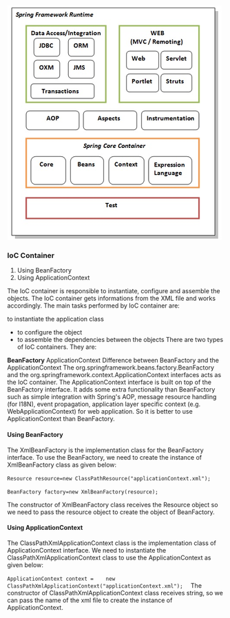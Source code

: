 ![img.png](img.png)


### IoC Container

1. Using BeanFactory
2. Using ApplicationContext

The IoC container is responsible to instantiate, configure and assemble the objects. The IoC container gets informations from the XML file and works accordingly. The main tasks performed by IoC container are:

to instantiate the application class
* to configure the object
* to assemble the dependencies between the objects
There are two types of IoC containers. They are:

**BeanFactory**
ApplicationContext
Difference between BeanFactory and the ApplicationContext
The org.springframework.beans.factory.BeanFactory and the org.springframework.context.ApplicationContext interfaces acts as the IoC container. The ApplicationContext interface is built on top of the BeanFactory interface. It adds some extra functionality than BeanFactory such as simple integration with Spring's AOP, message resource handling (for I18N), event propagation, application layer specific context (e.g. WebApplicationContext) for web application. So it is better to use ApplicationContext than BeanFactory.

#### **Using BeanFactory**

The XmlBeanFactory is the implementation class for the BeanFactory interface. To use the BeanFactory, we need to create the instance of XmlBeanFactory class as given below:

`Resource resource=new ClassPathResource("applicationContext.xml"); `

`BeanFactory factory=new XmlBeanFactory(resource);  `

The constructor of XmlBeanFactory class receives the Resource object so we need to pass the resource object to create the object of BeanFactory.

#### Using ApplicationContext

The ClassPathXmlApplicationContext class is the implementation class of ApplicationContext interface. We need to instantiate the ClassPathXmlApplicationContext class to use the ApplicationContext as given below:

`ApplicationContext context =   
new ClassPathXmlApplicationContext("applicationContext.xml");  `
The constructor of ClassPathXmlApplicationContext class receives string, so we can pass the name of the xml file to create the instance of ApplicationContext.